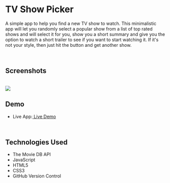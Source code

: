 <h1>TV Show Picker</h1>
<p>A simple app to help you find a new TV show to watch. This minimalistic app will let you randomly select a popular show from a list of top rated shows and will select it for you, show you a short summary and give you the option to watch a short trailer to see if you want to start watching it. If it's not your style, then just hit the button and get another show.</p>
<br />
<h2>Screenshots</h2>
<br />
<img src="https://cvws.icloud-content.com/B/AefEak5ur8q-AtMIbinw7FMuGN-MATPLcRziqqLNQQymQFp4-mIgQ8zv/tvshowpicker-screenshot1.png?o=AvCJ13V2X5dXzul6nZ9wvLYtrsM3KCXf8Eip8c6LPGRL&v=1&x=3&a=CAog6SDikW1lT-hjUxRVSzD-hjNaFYzFOQmrR_P3Dz-igPUSHRCl9Y-z2y0YxezGs9stIgEAUgQuGN-MWgQgQ8zv&e=1570723968&k=yJAwt-bSDMaa8lo99ylDcg&fl=&r=45a0c0f8-393c-4cea-b8d8-a8df987d84a7-1&ckc=com.apple.clouddocs&ckz=com.apple.CloudDocs&p=61&s=XLXMYx_gyY9PprJjSBRXNOOGw-o&cd=i" />
<br />
<h2>Demo</h2>
<ul>
  <li>Live App:<a href="https://petercwilson.github.io/tv-show-picker/index.html"> Live Demo </a></li>
</ul>
<br />
<h2>Technologies Used</h2>
  <ul>
    <li>The Movie DB API</li>
    <li>JavaScript</li>
    <li>HTML5</li>
    <li>CSS3</li>
    <li>GitHub Version Control</li>
  </ul>

